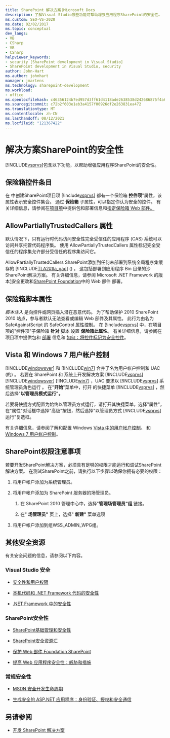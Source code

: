 ```yaml
---
title: SharePoint 解决方案|Microsoft Docs
description: 了解Visual Studio哪些功能可帮助增强应用程序SharePoint的安全性。
ms.custom: SEO-VS-2020
ms.date: 02/02/2017
ms.topic: conceptual
dev_langs:
- VB
- CSharp
- VB
- CSharp
helpviewer_keywords:
- security [SharePoint development in Visual Studio]
- SharePoint development in Visual Studio, security
author: John-Hart
ms.author: johnhart
manager: jmartens
ms.technology: sharepoint-development
ms.workload:
- office
ms.openlocfilehash: c46356124b7ed957d3ff61d4118ade2638538d242686875f4a69972b254a3a16
ms.sourcegitcommit: c72b2f603e1eb3a4157f00926df2e263831ea472
ms.translationtype: MT
ms.contentlocale: zh-CN
ms.lasthandoff: 08/12/2021
ms.locfileid: "121367422"
---
```

# <a name="security-for-sharepoint-solutions"></a>解决方案SharePoint的安全性
  [!INCLUDE[vsprvs](../sharepoint/includes/vsprvs-md.md)]包含以下功能，以帮助增强应用程序SharePoint的安全性。

## <a name="safe-control-entries"></a>保险箱控件条目
 在 中创建SharePoint项目项 [!include[vsprvs](../sharepoint/includes/vsprvs-md.md)] 都有一个保险箱 **控件项**"属性，该属性表示安全控件集合。 通过 **保险箱** 子属性，可以指定你认为安全的控件。 有关详细信息，请参阅在[项目项](../sharepoint/providing-packaging-and-deployment-information-in-project-items.md)中提供包和部署信息和[指定保险箱 Web 部件。](/previous-versions/office/developer/sharepoint2003/dd583154(v=office.11)#specifying-safe-web-parts)

## <a name="allowpartiallytrustedcallers-attribute"></a>AllowPartiallyTrustedCallers 属性
 默认情况下，只有运行时代码访问安全性完全受信任的应用程序 (CAS) 系统可以访问共享托管代码程序集。 使用 AllowPartiallyTrustedCallers 属性标记完全受信任的程序集允许部分受信任的程序集访问它。

 AllowPartiallyTrustedCallers SharePoint添加到任何未部署到系统全局程序集缓存的 [!INCLUDE[TLA2#tla_gac](../sharepoint/includes/tla2sharptla-gac-md.md)] () 。 这包括部署到应用程序 Bin 目录的沙SharePoint解决方案。 有关详细信息，请参阅 Microsoft .NET Framework 的版本[1](/previous-versions/msp-n-p/ff921345(v=pandp.10))安全更改和[SharePoint Foundation](/previous-versions/office/developer/sharepoint-2010/cc768621(v=office.14))中的 Web 部件 部署。

## <a name="safe-against-script-property"></a>保险箱脚本属性
 *脚本注入* 是向控件或网页插入潜在恶意代码。 为了帮助保护 2010 SharePoint 2010 站点，参与者默认无法查看或编辑 Web 部件及其属性。 此行为由名为 SafeAgainstScript 的 SafeControl 属性控制。 在 [!include[vsprvs](../sharepoint/includes/vsprvs-md.md)] 中，在项目项的"控件项"子保险箱 **针对** 脚本 设置 **保险箱此属性**。 有关详细信息，请参阅在项目项中提供包和 [部署](../sharepoint/providing-packaging-and-deployment-information-in-project-items.md) 信息和 [如何：将控件标记为安全控件](../sharepoint/how-to-mark-controls-as-safe-controls.md)。

## <a name="vista-and-windows-7-user-account-control"></a>Vista 和 Windows 7 用户帐户控制
 [!INCLUDE[windowsver](../sharepoint/includes/windowsver-md.md)] 和 [!INCLUDE[win7](../sharepoint/includes/win7-md.md)] 合并了名为用户帐户控制和 UAC (的) 。 若要在 SharePoint 和 系统上开发解决方案 [!INCLUDE[vsprvs](../sharepoint/includes/vsprvs-md.md)] [!INCLUDE[windowsver](../sharepoint/includes/windowsver-md.md)] [!INCLUDE[win7](../sharepoint/includes/win7-md.md)] ，UAC 要求以 [!INCLUDE[vsprvs](../sharepoint/includes/vsprvs-md.md)] 系统管理员角色运行 。 在"**开始**"菜单中，打开 的快捷菜单 [!INCLUDE[vsprvs](../sharepoint/includes/vsprvs-md.md)] ，然后选择"**以管理员模式运行"。**

 若要将快捷方式配置为始终以管理员方式运行，请打开其快捷菜单，选择"属性"，在"属性"对话框中选择"高级"按钮，然后选择"以管理员方式 [!INCLUDE[vsprvs](../sharepoint/includes/vsprvs-md.md)] 运行"复选框。    

 有关详细信息，请参阅了解和配置 Windows [Vista 中的用户帐户控制](/previous-versions/windows/it-pro/windows-vista/cc709628(v=ws.10))。 和[Windows 7 用户帐户控制](/previous-versions/windows/it-pro/windows-server-2008-R2-and-2008/cc731416(v=ws.10))。

## <a name="sharepoint-permissions-considerations"></a>SharePoint权限注意事项
 若要开发SharePoint解决方案，必须具有足够的权限才能运行和调试SharePoint解决方案。 在测试SharePoint之前，请执行以下步骤以确保你拥有必要的权限：

1. 将用户帐户添加为系统管理员。

2. 将用户帐户添加为 SharePoint 服务器的场管理员。

    1. 在 SharePoint 2010 管理中心中，选择"**管理场管理员"组** 链接。

    2. 在" **场管理员"** 页上，选择" **新建"** 菜单选项

3. 将用户帐户添加到组WSS_ADMIN_WPG组。

## <a name="additional-security-resources"></a>其他安全资源
 有关安全问题的信息，请参阅以下内容。

### <a name="visual-studio-security"></a>Visual Studio 安全

- [安全性和用户权限](/previous-versions/visualstudio/visual-studio-2010/ms165099(v=vs.100))

- [本机代码和 .NET Framework 代码的安全性](/previous-versions/visualstudio/visual-studio-2010/1787tk12(v=vs.100))

- [.NET Framework 中的安全性](/previous-versions/dotnet/netframework-4.0/fkytk30f(v=vs.100))

### <a name="sharepoint-security"></a>SharePoint安全性

- [SharePoint基础管理和安全性](/previous-versions/office/developer/sharepoint-2010/ee537811(v=office.14))

- [SharePoint安全资源汇](/sharepoint/dev/)

- [保护 Web 部件 Foundation SharePoint](/previous-versions/office/developer/sharepoint-2010/cc768613(v=office.14))

- [提高 Web 应用程序安全性：威胁和措施](/previous-versions/msp-n-p/ff649874(v=pandp.10))

### <a name="general-security"></a>常规安全性

- [MSDN 安全开发生命周期](https://www.microsoft.com/msrc?rtc=1)

- [生成安全的 ASP.NET 应用程序：身份验证、授权和安全通信](/previous-versions/msp-n-p/ff649100(v=pandp.10))

## <a name="see-also"></a>另请参阅

- [开发 SharePoint 解决方案](../sharepoint/developing-sharepoint-solutions.md)